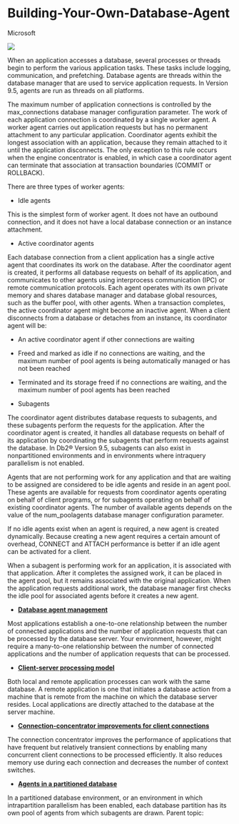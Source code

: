 # Building-Your-Own-Database-Agent
Microsoft


![](https://encrypted-tbn0.gstatic.com/images?q=tbn:ANd9GcQsHK6PqKMFbGDD25jqps5OI-lnx1YAWtn7bds2iLRKYGcWf0qOcpz5kynR&s=10)

When an application accesses a database, several processes or threads begin to perform the various application tasks. These tasks include logging, communication, and prefetching. Database agents are threads within the database manager that are used to service application requests. In Version 9.5, agents are run as threads on all platforms.

The maximum number of application connections is controlled by the max_connections database manager configuration parameter. The work of each application connection is coordinated by a single worker agent. A worker agent carries out application requests but has no permanent attachment to any particular application. Coordinator agents exhibit the longest association with an application, because they remain attached to it until the application disconnects. The only exception to this rule occurs when the engine concentrator is enabled, in which case a coordinator agent can terminate that association at transaction boundaries (COMMIT or ROLLBACK).

There are three types of worker agents:

- Idle agents
  
This is the simplest form of worker agent. It does not have an outbound connection, and it does not have a local database connection or an instance attachment.

- Active coordinator agents
  
Each database connection from a client application has a single active agent that coordinates its work on the database. After the coordinator agent is created, it performs all database requests on behalf of its application, and communicates to other agents using interprocess communication (IPC) or remote communication protocols. Each agent operates with its own private memory and shares database manager and database global resources, such as the buffer pool, with other agents. When a transaction completes, the active coordinator agent might become an inactive agent. When a client disconnects from a database or detaches from an instance, its coordinator agent will be:

-  An active coordinator agent if other connections are waiting
  
-  Freed and marked as idle if no connections are waiting, and the maximum number of pool agents is being automatically managed or has not been reached
  
-  Terminated and its storage freed if no connections are waiting, and the maximum number of pool agents has been reached
  
- Subagents
  
The coordinator agent distributes database requests to subagents, and these subagents perform the requests for the application. After the coordinator agent is created, it handles all database requests on behalf of its application by coordinating the subagents that perform requests against the database. In Db2® Version 9.5, subagents can also exist in nonpartitioned environments and in environments where intraquery parallelism is not enabled.

Agents that are not performing work for any application and that are waiting to be assigned are considered to be idle agents and reside in an agent pool. These agents are available for requests from coordinator agents operating on behalf of client programs, or for subagents operating on behalf of existing coordinator agents. The number of available agents depends on the value of the num_poolagents database manager configuration parameter.

If no idle agents exist when an agent is required, a new agent is created dynamically. Because creating a new agent requires a certain amount of overhead, CONNECT and ATTACH performance is better if an idle agent can be activated for a client.

When a subagent is performing work for an application, it is associated with that application. After it completes the assigned work, it can be placed in the agent pool, but it remains associated with the original application. When the application requests additional work, the database manager first checks the idle pool for associated agents before it creates a new agent.

- [**Database agent management**](https://www.ibm.com/docs/en/SSEPGG_11.5.0/com.ibm.db2.luw.admin.perf.doc/doc/c0005410.html)
  
Most applications establish a one-to-one relationship between the number of connected applications and the number of application requests that can be processed by the database server. Your environment, however, might require a many-to-one relationship between the number of connected applications and the number of application requests that can be processed.

- [**Client-server processing model**](https://www.ibm.com/docs/en/SSEPGG_11.5.0/com.ibm.db2.luw.admin.perf.doc/doc/c0005427.html)
  
Both local and remote application processes can work with the same database. A remote application is one that initiates a database action from a machine that is remote from the machine on which the database server resides. Local applications are directly attached to the database at the server machine.

- [**Connection-concentrator improvements for client connections**](https://www.ibm.com/docs/en/SSEPGG_11.5.0/com.ibm.db2.luw.admin.perf.doc/doc/c0007869.html)
  
The connection concentrator improves the performance of applications that have frequent but relatively transient connections by enabling many concurrent client connections to be processed efficiently. It also reduces memory use during each connection and decreases the number of context switches.

- [**Agents in a partitioned database**](https://www.ibm.com/docs/en/SSEPGG_11.5.0/com.ibm.db2.luw.admin.perf.doc/doc/c0005411.html)
  
In a partitioned database environment, or an environment in which intrapartition parallelism has been enabled, each database partition has its own pool of agents from which subagents are drawn.
Parent topic:
